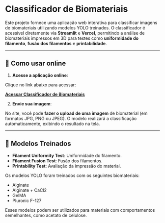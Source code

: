 # Classificador de Biomateriais

Este projeto fornece uma aplicação web interativa para classificar imagens de biomateriais utilizando modelos YOLO treinados. O classificador é acessível diretamente via **Streamlit** e **Vercel**, permitindo a análise de biomateriais impressos em 3D para testes como **uniformidade do filamento**, **fusão dos filamentos** e **printabilidade**.

---

## 🚀 Como usar online

1. **Acesse a aplicação online**:

Clique no link abaixo para acessar:

[**Acessar Classificador de Biomateriais**](https://biomaterial-classifier.streamlit.app/)

2. **Envie sua imagem**:

No site, você pode **fazer o upload de uma imagem** de biomaterial (em formatos JPG, PNG ou JPEG). O modelo realizará a classificação automaticamente, exibindo o resultado na tela.

---

## 🧠 Modelos Treinados

- **Filament Uniformity Test**: Uniformidade do filamento.
- **Filament Fusion Test**: Fusão dos filamentos.
- **Printability Test**: Avaliação da impressão do material.

Os modelos YOLO foram treinados com os seguintes biomateriais:

- Alginate
- Alginate + CaCl2
- GelMA
- Pluronic F-127

Esses modelos podem ser utilizados para materiais com comportamentos semelhantes, como acetato de celulose.
